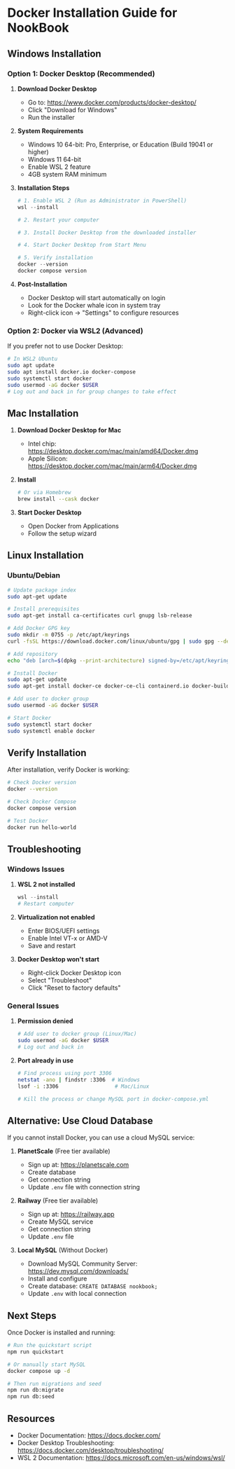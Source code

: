 # Docker Installation Guide for NookBook

## Windows Installation

### Option 1: Docker Desktop (Recommended)

1. **Download Docker Desktop**
   - Go to: https://www.docker.com/products/docker-desktop/
   - Click "Download for Windows"
   - Run the installer

2. **System Requirements**
   - Windows 10 64-bit: Pro, Enterprise, or Education (Build 19041 or higher)
   - Windows 11 64-bit
   - Enable WSL 2 feature
   - 4GB system RAM minimum

3. **Installation Steps**
   ```powershell
   # 1. Enable WSL 2 (Run as Administrator in PowerShell)
   wsl --install

   # 2. Restart your computer

   # 3. Install Docker Desktop from the downloaded installer

   # 4. Start Docker Desktop from Start Menu

   # 5. Verify installation
   docker --version
   docker compose version
   ```

4. **Post-Installation**
   - Docker Desktop will start automatically on login
   - Look for the Docker whale icon in system tray
   - Right-click icon → "Settings" to configure resources

### Option 2: Docker via WSL2 (Advanced)

If you prefer not to use Docker Desktop:

```bash
# In WSL2 Ubuntu
sudo apt update
sudo apt install docker.io docker-compose
sudo systemctl start docker
sudo usermod -aG docker $USER
# Log out and back in for group changes to take effect
```

## Mac Installation

1. **Download Docker Desktop for Mac**
   - Intel chip: https://desktop.docker.com/mac/main/amd64/Docker.dmg
   - Apple Silicon: https://desktop.docker.com/mac/main/arm64/Docker.dmg

2. **Install**
   ```bash
   # Or via Homebrew
   brew install --cask docker
   ```

3. **Start Docker Desktop**
   - Open Docker from Applications
   - Follow the setup wizard

## Linux Installation

### Ubuntu/Debian

```bash
# Update package index
sudo apt-get update

# Install prerequisites
sudo apt-get install ca-certificates curl gnupg lsb-release

# Add Docker GPG key
sudo mkdir -m 0755 -p /etc/apt/keyrings
curl -fsSL https://download.docker.com/linux/ubuntu/gpg | sudo gpg --dearmor -o /etc/apt/keyrings/docker.gpg

# Add repository
echo "deb [arch=$(dpkg --print-architecture) signed-by=/etc/apt/keyrings/docker.gpg] https://download.docker.com/linux/ubuntu $(lsb_release -cs) stable" | sudo tee /etc/apt/sources.list.d/docker.list > /dev/null

# Install Docker
sudo apt-get update
sudo apt-get install docker-ce docker-ce-cli containerd.io docker-buildx-plugin docker-compose-plugin

# Add user to docker group
sudo usermod -aG docker $USER

# Start Docker
sudo systemctl start docker
sudo systemctl enable docker
```

## Verify Installation

After installation, verify Docker is working:

```bash
# Check Docker version
docker --version

# Check Docker Compose
docker compose version

# Test Docker
docker run hello-world
```

## Troubleshooting

### Windows Issues

1. **WSL 2 not installed**
   ```powershell
   wsl --install
   # Restart computer
   ```

2. **Virtualization not enabled**
   - Enter BIOS/UEFI settings
   - Enable Intel VT-x or AMD-V
   - Save and restart

3. **Docker Desktop won't start**
   - Right-click Docker Desktop icon
   - Select "Troubleshoot"
   - Click "Reset to factory defaults"

### General Issues

1. **Permission denied**
   ```bash
   # Add user to docker group (Linux/Mac)
   sudo usermod -aG docker $USER
   # Log out and back in
   ```

2. **Port already in use**
   ```bash
   # Find process using port 3306
   netstat -ano | findstr :3306  # Windows
   lsof -i :3306                  # Mac/Linux

   # Kill the process or change MySQL port in docker-compose.yml
   ```

## Alternative: Use Cloud Database

If you cannot install Docker, you can use a cloud MySQL service:

1. **PlanetScale** (Free tier available)
   - Sign up at: https://planetscale.com
   - Create database
   - Get connection string
   - Update `.env` file with connection string

2. **Railway** (Free tier available)
   - Sign up at: https://railway.app
   - Create MySQL service
   - Get connection string
   - Update `.env` file

3. **Local MySQL** (Without Docker)
   - Download MySQL Community Server: https://dev.mysql.com/downloads/
   - Install and configure
   - Create database: `CREATE DATABASE nookbook;`
   - Update `.env` with local connection

## Next Steps

Once Docker is installed and running:

```bash
# Run the quickstart script
npm run quickstart

# Or manually start MySQL
docker compose up -d

# Then run migrations and seed
npm run db:migrate
npm run db:seed
```

## Resources

- Docker Documentation: https://docs.docker.com/
- Docker Desktop Troubleshooting: https://docs.docker.com/desktop/troubleshooting/
- WSL 2 Documentation: https://docs.microsoft.com/en-us/windows/wsl/